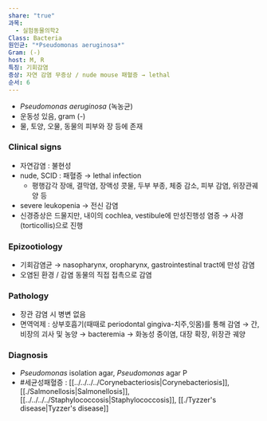 ```yaml
---
share: "true"
과목:
  - 실험동물의학2
Class: Bacteria
원인균: "*Pseudomonas aeruginosa*"
Gram: (-)
host: M, R
특징: 기회감염
증상: 자연 감염 무증상 / nude mouse 패혈증 → lethal
순서: 6
---
```

- *Pseudomonas aeruginosa* (녹농균)
- 운동성 있음, gram (-)
- 물, 토양, 오물, 동물의 피부와 장 등에 존재
### Clinical signs
- 자연감염 : 불현성
- nude, SCID : 패혈증 → lethal infection
	- 평행감각 장애, 결막염, 장액성 콧물, 두부 부종, 체중 감소, 피부 감염, 위장관궤양 등
- severe leukopenia → 전신 감염
- 신경증상은 드물지만, 내이의 cochlea, vestibule에 만성진행성 염증 → 사경(torticollis)으로 진행
### Epizootiology
- 기회감염균 → nasopharynx, oropharynx, gastrointestinal tract에 만성 감염
- 오염된 환경 / 감염 동물의 직접 접촉으로 감염
### Pathology
- 장관 감염 시 병변 없음
- 면역억제 : 상부호흡기(때때로 periodontal gingiva-치주,잇몸)를 통해 감염 → 간, 비장의 괴사 및 농양 → bacteremia → 화농성 중이염, 대장 확장, 위장관 궤양

### Diagnosis 
- *Pseudomonas* isolation agar, *Pseudomonas* agar P
- #세균성패혈증 : [[../../../../Corynebacteriosis|Corynebacteriosis]], [[./Salmonellosis|Salmonellosis]], [[../../../../Staphylococcosis|Staphylococcosis]], [[./Tyzzer's disease|Tyzzer's disease]]